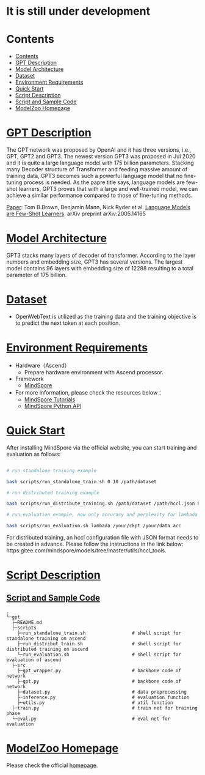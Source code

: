 
# It is still under development

# Contents

- [Contents](#contents)
- [GPT Description](#bert-description)
- [Model Architecture](#model-architecture)
- [Dataset](#dataset)
- [Environment Requirements](#environment-requirements)
- [Quick Start](#quick-start)
- [Script Description](#script-description)
- [Script and Sample Code](#script-and-sample-code)
- [ModelZoo Homepage](#modelzoo-homepage)

# [GPT Description](#contents)

The GPT network was proposed by OpenAI and it has three versions, i.e., GPT, GPT2 and GPT3. The newest version GPT3 was proposed in Jul 2020 and it is quite a large language model with 175 billion parameters. Stacking many Decoder structure of Transformer and feeding massive amount of training data, GPT3 becomes such a powerful language model that no fine-tuning process is needed. As the papre title says, language models are few-shot learners, GPT3 proves that with a large and well-trained model, we can achieve a similar performance compared to those of fine-tuning methods.

[Paper](https://arxiv.org/abs/2005.14165):  Tom B.Brown, Benjamin Mann, Nick Ryder et al. [Language Models are Few-Shot Learners](https://arxiv.org/abs/2005.14165). arXiv preprint arXiv:2005.14165

# [Model Architecture](#contents)

GPT3 stacks many layers of decoder of transformer. According to the layer numbers and embedding size, GPT3 has several versions. The largest model contains 96 layers with embedding size of 12288 resulting to a total parameter of 175 billion.

# [Dataset](#contents)

- OpenWebText is utilized as the training data and the training objective is to predict the next token at each position.

# [Environment Requirements](#contents)

- Hardware（Ascend）
    - Prepare hardware environment with Ascend processor.
- Framework
    - [MindSpore](https://gitee.com/mindspore/mindspore)
- For more information, please check the resources below：
    - [MindSpore Tutorials](https://www.mindspore.cn/tutorials/en/master/index.html)
    - [MindSpore Python API](https://www.mindspore.cn/docs/en/master/index.html)

# [Quick Start](#contents)

After installing MindSpore via the official website, you can start training and evaluation as follows:

```bash

# run standalone training example

bash scripts/run_standalone_train.sh 0 10 /path/dataset

# run distributed training example

bash scripts/run_distribute_training.sh /path/dataset /path/hccl.json 8

# run evaluation example, now only accuracy and perplexity for lambada and wikitext103 are supported

bash scripts/run_evaluation.sh lambada /your/ckpt /your/data acc

```

For distributed training, an hccl configuration file with JSON format needs to be created in advance.
Please follow the instructions in the link below:
https:gitee.com/mindspore/models/tree/master/utils/hccl_tools.

# [Script Description](#contents)

## [Script and Sample Code](#contents)

```shell
.
└─gpt
  ├─README.md
  ├─scripts
    ├─run_standalone_train.sh                 # shell script for standalone training on ascend
    ├─run_distribut_train.sh                  # shell script for distributed training on ascend
    └─run_evaluation.sh                       # shell script for evaluation of ascend
  ├─src
    ├─gpt_wrapper.py                          # backbone code of network
    ├─gpt.py                                  # backbone code of network
    ├─dataset.py                              # data preprocessing
    ├─inference.py                            # evaluation function
    ├─utils.py                                # util function
  ├─train.py                                  # train net for training phase
  └─eval.py                                   # eval net for evaluation
```

# [ModelZoo Homepage](#contents)

Please check the official [homepage](https://gitee.com/mindspore/models).
